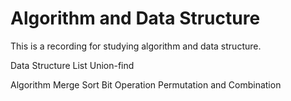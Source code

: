 # Algorithm and Data Structure

This is a recording for studying algorithm and data structure.

Data Structure
  List
  Union-find

Algorithm
  Merge Sort
  Bit Operation
  Permutation and Combination
